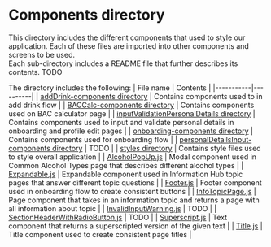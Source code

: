 # Components directory

This directory includes the different components that used to style our application. Each of these files are imported into other components and screens to be used.<br>
Each sub-directory includes a README file that further describes its contents. TODO

The directory includes the following:
| File name | Contents |
|-----------|----------|
| [addDrink-components directory](./addDrink-components/) | Contains components used to in add drink flow |
| [BACCalc-components directory](./BACCalc-components/) | Contains components used on BAC calculator page |
| [inputValidationPersonalDetails directory](./inputValidationPersonalDetails/) | Contains components used to input and validate personal details in onboarding and profile edit pages |
| [onboarding-components directory](./onboarding-components/) | Contains components used for onboarding flow |
| [personalDetailsInput-components directory](./personalDetailsInput-components/) | TODO |
| [styles directory](./styles/README.md) | Contains style files used to style overall application |
| [AlcoholPopUp.js](./AlcoholPopUp.js) | Modal component used in Common Alcohol Types page that describes different alcohol types |
| [Expandable.js](./Expandable.js) | Expandable component used in Information Hub topic pages that answer different topic questions |
| [Footer.js](./Footer.js) | Footer component used in onboarding flow to create consistent buttons |
| [InfoTopicPage.js](./InfoTopicPage.js) | Page component that takes in an information topic and returns a page with all information about topic |
| [InvalidInputWarning.js](./InvalidInputWarning.js) | TODO |
| [SectionHeaderWithRadioButton.js](./SectionHeaderWithRadioButtons.js) | TODO |
| [Superscript.js](./Superscript.js) | Text component that returns a superscripted version of the given text |
| [Title.js](./Title.js) | Title component used to create consistent page titles |